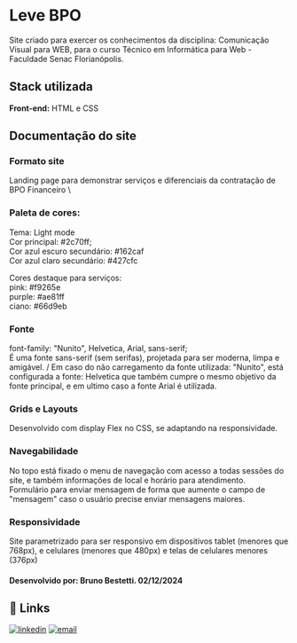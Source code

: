 
# Leve BPO

Site criado para exercer os conhecimentos da disciplina: Comunicação Visual para WEB, para o curso Técnico em Informática para Web - Faculdade Senac Florianópolis.




## Stack utilizada

**Front-end:** HTML e CSS




## Documentação do site

### Formato site
Landing page para demonstrar serviços e diferenciais da contratação de BPO Financeiro \

### Paleta de cores:
Tema: Light mode \
Cor principal: #2c70ff; \
Cor azul escuro secundário: #162caf\
Cor azul claro secundário: #427cfc 


Cores destaque para serviços: \
pink: #f9265e \
purple: #ae81ff \
ciano: #66d9eb

### Fonte
font-family: "Nunito", Helvetica, Arial, sans-serif; \
É uma fonte sans-serif (sem serifas), projetada para ser moderna, limpa e amigável. /
Em caso do não carregamento da fonte utilizada: "Nunito", está configurada a fonte: Helvetica que também cumpre o mesmo objetivo da fonte principal, e em ultimo caso a fonte Arial é utilizada.

### Grids e Layouts
Desenvolvido com display Flex no CSS, se adaptando na responsividade.

### Navegabilidade
No topo está fixado o menu de navegação com acesso a todas sessões do site, e também informações de local e horário para atendimento.\
Formulário para enviar mensagem de forma que aumente o campo de "mensagem" caso o usuário precise enviar mensagens maiores.

### Responsividade
Site parametrizado para ser responsivo em dispositivos tablet (menores que 768px), e celulares (menores que 480px) e telas de celulares menores (376px)

#### Desenvolvido por: Bruno Bestetti. 02/12/2024


## 🔗 Links
[![linkedin](https://img.shields.io/badge/linkedin-0A66C2?style=for-the-badge&logo=linkedin&logoColor=white)](https://www.linkedin.com/in/brunobestetti/)
[![email](https://img.shields.io/badge/email-1DA1F2?style=for-the-badge&logo=twitter&logoColor=white)](bruno.bestetti@alunos.sc.senac.br)

